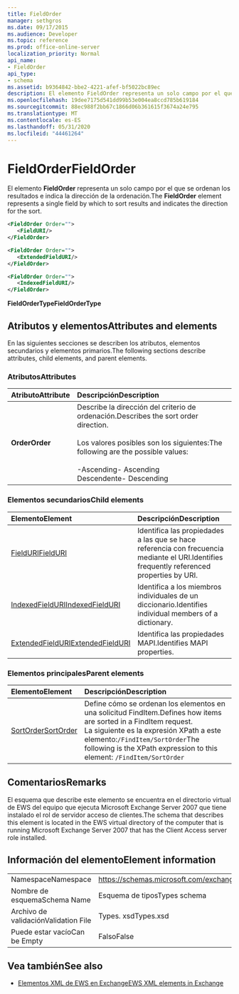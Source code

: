 ```yaml
---
title: FieldOrder
manager: sethgros
ms.date: 09/17/2015
ms.audience: Developer
ms.topic: reference
ms.prod: office-online-server
localization_priority: Normal
api_name:
- FieldOrder
api_type:
- schema
ms.assetid: b9364842-bbe2-4221-afef-bf5022bc89ec
description: El elemento FieldOrder representa un solo campo por el que se ordenan los resultados e indica la dirección de la ordenación.
ms.openlocfilehash: 19dee7175d541dd99b53e004ea8ccd785b619184
ms.sourcegitcommit: 88ec988f2bb67c1866d06b361615f3674a24e795
ms.translationtype: MT
ms.contentlocale: es-ES
ms.lasthandoff: 05/31/2020
ms.locfileid: "44461264"
---
```

# <a name="fieldorder"></a><span data-ttu-id="7db71-103">FieldOrder</span><span class="sxs-lookup"><span data-stu-id="7db71-103">FieldOrder</span></span>

<span data-ttu-id="7db71-104">El elemento **FieldOrder** representa un solo campo por el que se ordenan los resultados e indica la dirección de la ordenación.</span><span class="sxs-lookup"><span data-stu-id="7db71-104">The **FieldOrder** element represents a single field by which to sort results and indicates the direction for the sort.</span></span> 
  
```xml
<FieldOrder Order="">
   <FieldURI/>
</FieldOrder>
```

```xml
<FieldOrder Order="">
   <ExtendedFieldURI/> 
</FieldOrder>
```

```xml
<FieldOrder Order="">
   <IndexedFieldURI/>
</FieldOrder>
```

<span data-ttu-id="7db71-105">**FieldOrderType**</span><span class="sxs-lookup"><span data-stu-id="7db71-105">**FieldOrderType**</span></span>

## <a name="attributes-and-elements"></a><span data-ttu-id="7db71-106">Atributos y elementos</span><span class="sxs-lookup"><span data-stu-id="7db71-106">Attributes and elements</span></span>

<span data-ttu-id="7db71-107">En las siguientes secciones se describen los atributos, elementos secundarios y elementos primarios.</span><span class="sxs-lookup"><span data-stu-id="7db71-107">The following sections describe attributes, child elements, and parent elements.</span></span>
  
### <a name="attributes"></a><span data-ttu-id="7db71-108">Atributos</span><span class="sxs-lookup"><span data-stu-id="7db71-108">Attributes</span></span>

|<span data-ttu-id="7db71-109">**Atributo**</span><span class="sxs-lookup"><span data-stu-id="7db71-109">**Attribute**</span></span>|<span data-ttu-id="7db71-110">**Descripción**</span><span class="sxs-lookup"><span data-stu-id="7db71-110">**Description**</span></span>|
|:-----|:-----|
|<span data-ttu-id="7db71-111">**Order**</span><span class="sxs-lookup"><span data-stu-id="7db71-111">**Order**</span></span> <br/> | <span data-ttu-id="7db71-112">Describe la dirección del criterio de ordenación.</span><span class="sxs-lookup"><span data-stu-id="7db71-112">Describes the sort order direction.</span></span><br/><br/> <span data-ttu-id="7db71-113">Los valores posibles son los siguientes:</span><span class="sxs-lookup"><span data-stu-id="7db71-113">The following are the possible values:</span></span> <br/> <br/><span data-ttu-id="7db71-114">-Ascending</span><span class="sxs-lookup"><span data-stu-id="7db71-114">-  Ascending</span></span>  <br/><span data-ttu-id="7db71-115">Descendente</span><span class="sxs-lookup"><span data-stu-id="7db71-115">-  Descending</span></span>  <br/> |
   
### <a name="child-elements"></a><span data-ttu-id="7db71-116">Elementos secundarios</span><span class="sxs-lookup"><span data-stu-id="7db71-116">Child elements</span></span>

|<span data-ttu-id="7db71-117">**Elemento**</span><span class="sxs-lookup"><span data-stu-id="7db71-117">**Element**</span></span>|<span data-ttu-id="7db71-118">**Descripción**</span><span class="sxs-lookup"><span data-stu-id="7db71-118">**Description**</span></span>|
|:-----|:-----|
|[<span data-ttu-id="7db71-119">FieldURI</span><span class="sxs-lookup"><span data-stu-id="7db71-119">FieldURI</span></span>](fielduri.md) <br/> |<span data-ttu-id="7db71-120">Identifica las propiedades a las que se hace referencia con frecuencia mediante el URI.</span><span class="sxs-lookup"><span data-stu-id="7db71-120">Identifies frequently referenced properties by URI.</span></span>  <br/> |
|[<span data-ttu-id="7db71-121">IndexedFieldURI</span><span class="sxs-lookup"><span data-stu-id="7db71-121">IndexedFieldURI</span></span>](indexedfielduri.md) <br/> |<span data-ttu-id="7db71-122">Identifica a los miembros individuales de un diccionario.</span><span class="sxs-lookup"><span data-stu-id="7db71-122">Identifies individual members of a dictionary.</span></span>  <br/> |
|[<span data-ttu-id="7db71-123">ExtendedFieldURI</span><span class="sxs-lookup"><span data-stu-id="7db71-123">ExtendedFieldURI</span></span>](extendedfielduri.md) <br/> |<span data-ttu-id="7db71-124">Identifica las propiedades MAPI.</span><span class="sxs-lookup"><span data-stu-id="7db71-124">Identifies MAPI properties.</span></span>  <br/> |
   
### <a name="parent-elements"></a><span data-ttu-id="7db71-125">Elementos principales</span><span class="sxs-lookup"><span data-stu-id="7db71-125">Parent elements</span></span>

|<span data-ttu-id="7db71-126">**Elemento**</span><span class="sxs-lookup"><span data-stu-id="7db71-126">**Element**</span></span>|<span data-ttu-id="7db71-127">**Descripción**</span><span class="sxs-lookup"><span data-stu-id="7db71-127">**Description**</span></span>|
|:-----|:-----|
|[<span data-ttu-id="7db71-128">SortOrder</span><span class="sxs-lookup"><span data-stu-id="7db71-128">SortOrder</span></span>](sortorder.md) <br/> |<span data-ttu-id="7db71-129">Define cómo se ordenan los elementos en una solicitud FindItem.</span><span class="sxs-lookup"><span data-stu-id="7db71-129">Defines how items are sorted in a FindItem request.</span></span>  <br/> <span data-ttu-id="7db71-130">La siguiente es la expresión XPath a este elemento:`/FindItem/SortOrder`</span><span class="sxs-lookup"><span data-stu-id="7db71-130">The following is the XPath expression to this element:  `/FindItem/SortOrder`</span></span> <br/> |
   
## <a name="remarks"></a><span data-ttu-id="7db71-131">Comentarios</span><span class="sxs-lookup"><span data-stu-id="7db71-131">Remarks</span></span>

<span data-ttu-id="7db71-132">El esquema que describe este elemento se encuentra en el directorio virtual de EWS del equipo que ejecuta Microsoft Exchange Server 2007 que tiene instalado el rol de servidor acceso de clientes.</span><span class="sxs-lookup"><span data-stu-id="7db71-132">The schema that describes this element is located in the EWS virtual directory of the computer that is running Microsoft Exchange Server 2007 that has the Client Access server role installed.</span></span>
  
## <a name="element-information"></a><span data-ttu-id="7db71-133">Información del elemento</span><span class="sxs-lookup"><span data-stu-id="7db71-133">Element information</span></span>

|||
|:-----|:-----|
|<span data-ttu-id="7db71-134">Namespace</span><span class="sxs-lookup"><span data-stu-id="7db71-134">Namespace</span></span>  <br/> |https://schemas.microsoft.com/exchange/services/2006/types  <br/> |
|<span data-ttu-id="7db71-135">Nombre de esquema</span><span class="sxs-lookup"><span data-stu-id="7db71-135">Schema Name</span></span>  <br/> |<span data-ttu-id="7db71-136">Esquema de tipos</span><span class="sxs-lookup"><span data-stu-id="7db71-136">Types schema</span></span>  <br/> |
|<span data-ttu-id="7db71-137">Archivo de validación</span><span class="sxs-lookup"><span data-stu-id="7db71-137">Validation File</span></span>  <br/> |<span data-ttu-id="7db71-138">Types. xsd</span><span class="sxs-lookup"><span data-stu-id="7db71-138">Types.xsd</span></span>  <br/> |
|<span data-ttu-id="7db71-139">Puede estar vacío</span><span class="sxs-lookup"><span data-stu-id="7db71-139">Can be Empty</span></span>  <br/> |<span data-ttu-id="7db71-140">Falso</span><span class="sxs-lookup"><span data-stu-id="7db71-140">False</span></span>  <br/> |
   
## <a name="see-also"></a><span data-ttu-id="7db71-141">Vea también</span><span class="sxs-lookup"><span data-stu-id="7db71-141">See also</span></span>

- [<span data-ttu-id="7db71-142">Elementos XML de EWS en Exchange</span><span class="sxs-lookup"><span data-stu-id="7db71-142">EWS XML elements in Exchange</span></span>](ews-xml-elements-in-exchange.md)

